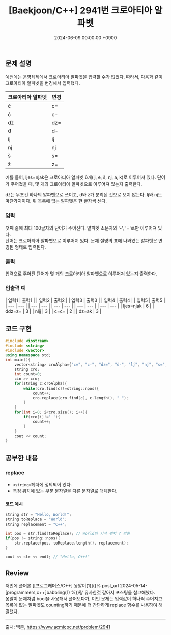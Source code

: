 ﻿---
classes: wide
toc: true
toc_label: "My Table of Contents"
#toc_icon: "cog"
layout: single
title: "[Baekjoon/C++] 2941번 크로아티아 알파벳"
date: "2024-06-09 00:00:00 +0900"
last_modified_at: "2024-06-09 00:00:00 +0900"
categories:
  - Baekjoon
tags:
  - c++
  - silver5
author_profile: true
sidebar:
    nav: docs
---

## 문제 설명
예전에는 운영체제에서 크로아티아 알파벳을 입력할 수가 없었다. 따라서, 다음과 같이 크로아티아 알파벳을 변경해서 입력했다.

| 크로아티아 알파벳 | 변경 |
| --- | --- |
| č | c= |
| ć | c- |
| dž | dz= |
| đ | d- |
| lj | lj |
| nj | nj |
| š | s= |
| ž | z= |

예를 들어, ljes=njak은 크로아티아 알파벳 6개(lj, e, š, nj, a, k)로 이루어져 있다. 단어가 주어졌을 때, 몇 개의 크로아티아 알파벳으로 이루어져 있는지 출력한다.

dž는 무조건 하나의 알파벳으로 쓰이고, d와 ž가 분리된 것으로 보지 않는다. lj와 nj도 마찬가지이다. 위 목록에 없는 알파벳은 한 글자씩 센다.

### 입력
첫째 줄에 최대 100글자의 단어가 주어진다. 알파벳 소문자와 '-', '='로만 이루어져 있다.
<br/>단어는 크로아티아 알파벳으로 이루어져 있다. 문제 설명의 표에 나와있는 알파벳은 변경된 형태로 입력된다.

### 출력
입력으로 주어진 단어가 몇 개의 크로아티아 알파벳으로 이루어져 있는지 출력한다.

### 입출력 예

| 입력1 | 출력1 | | 입력2 | 출력2 | | 입력3 | 출력3 | | 입력4 | 출력4 | | 입력5 | 출력5 |
| --- | --- | | --- | --- | | --- | --- | | --- | --- | | --- | --- |
| ljes=njak | 6 | | ddz=z= | 3 | | nljj | 3 | | c=c= | 2 | | dz=ak | 3 |


## 코드 구현
```c++
#include <iostream>
#include <string>
#include <vector>
using namespace std;
int main(){
    vector<string> croAlpha={"c=", "c-", "dz=", "d-", "lj", "nj", "s=", "z="};
    string cro;
    int count=0;
    cin >> cro; 
    for(string c:croAlpha){
        while(cro.find(c)!=string::npos){
            count++;
            cro.replace(cro.find(c), c.length(), " ");
        }
    }
    for(int i=0; i<cro.size(); i++){
        if(cro[i]!=' '){
            count++;
        }
    }
    cout << count;
}
```

## 공부한 내용
### replace
- `<string>`헤더에 정의되어 있다.
- 특정 위치에 있는 부분 문자열을 다른 문자열로 대체한다.

#### 코드 예시
```c++
string str = "Hello, World!";
string toReplace = "World";
string replacement = "C++";

int pos = str.find(toReplace); // World의 시작 위치 7 반환 
if(pos != string::npos){
    str.replace(pos, toReplace.length(), replacement);
}

cout << str << endl; // "Hello, C++!"
```

## Review
저번에 풀어본 [[프로그래머스/C++] 옹알이(1)]({% post_url 2024-05-14-[programmers,c++]babbling(1) %})랑 유사한것 같아서 포스팅을 참고해봤다.
<br/>옹알이 문제처럼 bool을 사용해서 풀어보다가,
이번 문제는 입력값이 하나씩 주어지고 목록에 없는 알파벳도 counting하기 때문에 더 간단하게 replace 함수를 사용하여 해결했다.

---
출처: 백준, https://www.acmicpc.net/problem/2941